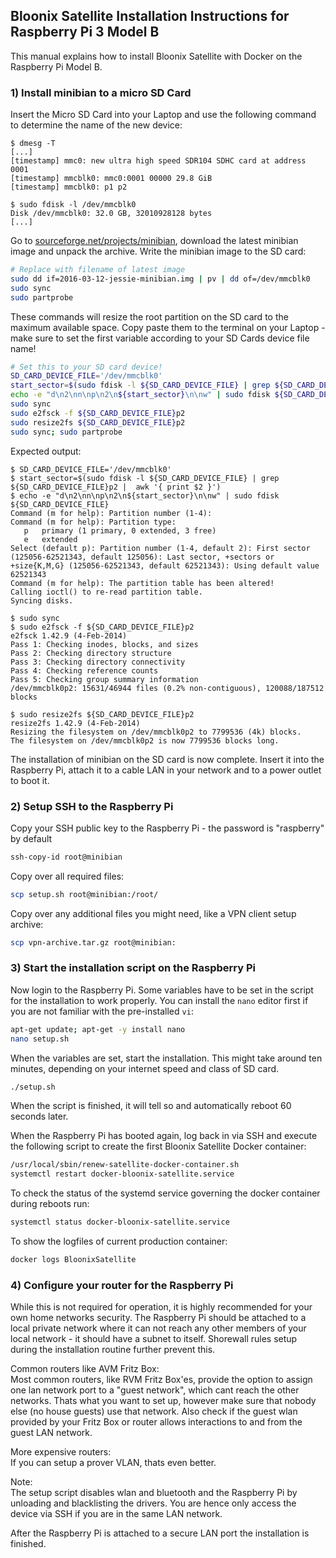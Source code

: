 ## Bloonix Satellite Installation Instructions for Raspberry Pi 3 Model B


This manual explains how to install Bloonix Satellite with Docker on the Raspberry Pi Model B.


### 1) Install minibian to a micro SD Card

Insert the Micro SD Card into your Laptop and use the following command to determine the name of the new device:

```
$ dmesg -T
[...]
[timestamp] mmc0: new ultra high speed SDR104 SDHC card at address 0001
[timestamp] mmcblk0: mmc0:0001 00000 29.8 GiB 
[timestamp] mmcblk0: p1 p2

$ sudo fdisk -l /dev/mmcblk0
Disk /dev/mmcblk0: 32.0 GB, 32010928128 bytes
[...]
```

Go to [sourceforge.net/projects/minibian](https://sourceforge.net/projects/minibian/), download the latest minibian image and
unpack the archive.  Write the minibian image to the SD card:
```bash
# Replace with filename of latest image
sudo dd if=2016-03-12-jessie-minibian.img | pv | dd of=/dev/mmcblk0
sudo sync
sudo partprobe
```

These commands will resize the root partition on the SD card to the maximum available space. Copy paste them to the terminal on your Laptop - make sure to set the first variable according to your SD Cards device file name!
```bash
# Set this to your SD card device!
SD_CARD_DEVICE_FILE='/dev/mmcblk0'
start_sector=$(sudo fdisk -l ${SD_CARD_DEVICE_FILE} | grep ${SD_CARD_DEVICE_FILE}p2 |  awk '{ print $2 }')
echo -e "d\n2\nn\np\n2\n${start_sector}\n\nw" | sudo fdisk ${SD_CARD_DEVICE_FILE}
sudo sync
sudo e2fsck -f ${SD_CARD_DEVICE_FILE}p2
sudo resize2fs ${SD_CARD_DEVICE_FILE}p2
sudo sync; sudo partprobe
```

Expected output:
```
$ SD_CARD_DEVICE_FILE='/dev/mmcblk0'
$ start_sector=$(sudo fdisk -l ${SD_CARD_DEVICE_FILE} | grep ${SD_CARD_DEVICE_FILE}p2 |  awk '{ print $2 }')
$ echo -e "d\n2\nn\np\n2\n${start_sector}\n\nw" | sudo fdisk ${SD_CARD_DEVICE_FILE}
Command (m for help): Partition number (1-4): 
Command (m for help): Partition type:
   p   primary (1 primary, 0 extended, 3 free)
   e   extended
Select (default p): Partition number (1-4, default 2): First sector (125056-62521343, default 125056): Last sector, +sectors or +size{K,M,G} (125056-62521343, default 62521343): Using default value 62521343
Command (m for help): The partition table has been altered!
Calling ioctl() to re-read partition table.
Syncing disks.

$ sudo sync
$ sudo e2fsck -f ${SD_CARD_DEVICE_FILE}p2
e2fsck 1.42.9 (4-Feb-2014)
Pass 1: Checking inodes, blocks, and sizes
Pass 2: Checking directory structure
Pass 3: Checking directory connectivity
Pass 4: Checking reference counts
Pass 5: Checking group summary information
/dev/mmcblk0p2: 15631/46944 files (0.2% non-contiguous), 120088/187512 blocks

$ sudo resize2fs ${SD_CARD_DEVICE_FILE}p2
resize2fs 1.42.9 (4-Feb-2014)
Resizing the filesystem on /dev/mmcblk0p2 to 7799536 (4k) blocks.
The filesystem on /dev/mmcblk0p2 is now 7799536 blocks long.
```

The installation of minibian on the SD card is now complete. Insert it into the Raspberry Pi, attach it to a cable LAN in your network and to a power outlet to boot it.


### 2) Setup SSH to the Raspberry Pi

Copy your SSH public key to the Raspberry Pi - the password is "raspberry" by default
```bash
ssh-copy-id root@minibian
```

Copy over all required files:
```bash
scp setup.sh root@minibian:/root/
```

Copy over any additional files you might need, like a VPN client setup archive:
```bash
scp vpn-archive.tar.gz root@minibian:
```


### 3) Start the installation script on the Raspberry Pi

Now login to the Raspberry Pi. Some variables have to be set in the script for the installation to work properly. You can install the `nano` editor first if you are not familiar with the pre-installed `vi`:
```bash
apt-get update; apt-get -y install nano
nano setup.sh
```

When the variables are set, start the installation. This might take around ten minutes, depending on your internet speed and class of SD card.
```bash
./setup.sh
```

When the script is finished, it will tell so and automatically reboot 60 seconds later.  

When the Raspberry Pi has booted again, log back in via SSH and execute the following script to create the first Bloonix Satellite Docker container:

```bash
/usr/local/sbin/renew-satellite-docker-container.sh
systemctl restart docker-bloonix-satellite.service
```

To check the status of the systemd service governing the docker container during reboots run:
```bash
systemctl status docker-bloonix-satellite.service
```

To show the logfiles of current production container: 
```bash
docker logs BloonixSatellite
```

### 4) Configure your router for the Raspberry Pi

While this is not required for operation, it is highly recommended for your own home networks security. The Raspberry Pi should be attached to a local private network where it can not reach any other members of your local network - it should have a subnet to itself. Shorewall rules setup during the installation routine further prevent this.

Common routers like AVM Fritz Box:  
Most common routers, like RVM Fritz Box'es, provide the option to assign one lan network port to a "guest network", which cant reach the other networks. Thats what you want to set up, however make sure that nobody else (no house guests) use that network. Also check if the guest wlan provided by your Fritz Box or router allows interactions to and from the guest LAN network.

More expensive routers:  
If you can setup a prover VLAN, thats even better. 


Note:  
The setup script disables wlan and bluetooth and the Raspberry Pi by unloading and blacklisting the drivers.
You are hence only access the device via SSH if you are in the same LAN network.


After the Raspberry Pi is attached to a secure LAN port the installation is finished.

